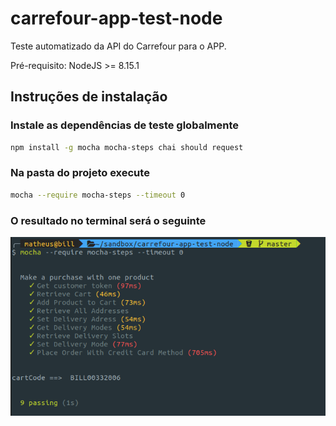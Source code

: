 # carrefour-app-test-node

Teste automatizado da API do Carrefour para o APP.

Pré-requisito: NodeJS >= 8.15.1

## Instruções de instalação

### Instale as dependências de teste globalmente
```bash
npm install -g mocha mocha-steps chai should request
```

### Na pasta do projeto execute
```bash
mocha --require mocha-steps --timeout 0
```

### O resultado no terminal será o seguinte
![exemplo](doc/exemplo-execucao-teste.png)